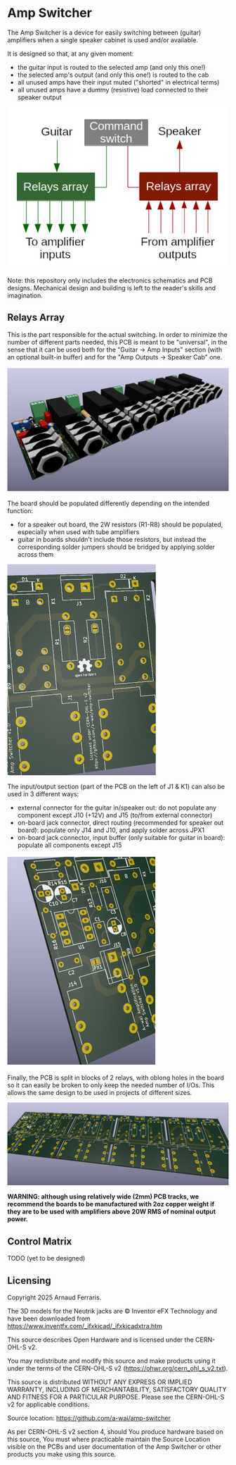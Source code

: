 # Amp Switcher

The Amp Switcher is a device for easily switching between (guitar) amplifiers
when a single speaker cabinet is used and/or available.

It is designed so that, at any given moment:
* the guitar input is routed to the selected amp (and only this one!)
* the selected amp's output (and only this one!) is routed to the cab
* all unused amps have their input muted ("shorted" in electrical terms)
* all unused amps have a dummy (resistive) load connected to their speaker
  output

![](img/block-diagram.png)

Note: this repository only includes the electronics schematics and PCB designs.
Mechanical design and building is left to the reader's skills and imagination.

## Relays Array

This is the part responsible for the actual switching. In order to minimize the
number of different parts needed, this PCB is meant to be "universal", in the
sense that it can be used both for the "Guitar -> Amp Inputs" section (with an
optional built-in buffer) and for the "Amp Outputs -> Speaker Cab" one.

![](img/relays-array-8.png)

The board should be populated differently depending on the intended function:
* for a speaker out board, the 2W resistors (R1-R8) should be populated,
  especially when used with tube amplifiers
* guitar in boards shouldn't include those resistors, but instead the
  corresponding solder jumpers should be bridged by applying solder across them

![](img/relays-jumper-closeup.png)

The input/output section (part of the PCB on the left of J1 & K1) can also be
used in 3 different ways:
* external connector for the guitar in/speaker out: do not populate any
  component except J10 (+12V) and J15 (to/from external connector)
* on-board jack connector, direct routing (recommended for speaker out board):
  populate only J14 and J10, and apply solder across JPX1
* on-board jack connector, input buffer (only suitable for guitar in board):
  populate all components except J15

![](img/relays-io-section.png)

Finally, the PCB is split in blocks of 2 relays, with oblong holes in the board
so it can easily be broken to only keep the needed number of I/Os. This allows
the same design to be used in projects of different sizes.

![](img/relays-bare-pcb.png)

**WARNING: although using relatively wide (2mm) PCB tracks, we recommend the
boards to be manufactured with 2oz copper weight if they are to be used with
amplifiers above 20W RMS of nominal output power.**

## Control Matrix

TODO (yet to be designed)

## Licensing

Copyright 2025 Arnaud Ferraris.

The 3D models for the Neutrik jacks are © Inventor eFX Technology and have been
downloaded from https://www.inventfx.com/_ifxkicad/_ifxkicadxtra.htm

This source describes Open Hardware and is licensed under the CERN-OHL-S v2.

You may redistribute and modify this source and make products using it
under the terms of the CERN-OHL-S v2 (https://ohwr.org/cern_ohl_s_v2.txt).

This source is distributed WITHOUT ANY EXPRESS OR IMPLIED WARRANTY, INCLUDING
OF MERCHANTABILITY, SATISFACTORY QUALITY AND FITNESS FOR A PARTICULAR PURPOSE.
Please see the CERN-OHL-S v2 for applicable conditions.

Source location: https://github.com/a-wai/amp-switcher

As per CERN-OHL-S v2 section 4, should You produce hardware based on this
source, You must where practicable maintain the Source Location visible on the
PCBs and user documentation of the Amp Switcher or other products you make
using this source.
